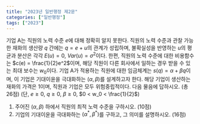 ```yaml
---
title: "2023년 일반행정 제2문"
categories: ["일반행정"]
tags: ["2023"]
---
```

기업 A는 직원의 노력 수준 $e$에 대해 정확히 알지 못한다. 직원의 노력 수준과 관찰 가능한 재화의 생산량 $q$ 간에는 $q = e + u$의 관계가 성립하며, 불확실성을 반영하는 $u$의 평균과 분산은 각각 $E(u) = 0$, $Var(u) = \sigma^2$이다. 한편, 직원의 노력 수준에 대한 비용함수는 $c(e) = \frac{1}{2}e^2$이며, 해당 직원이 다른 회사에서 일하는 경우 받을 수 있는 최대 보수는 $w_0$이다.
기업 A가 적용하는 직원에 대한 임금체계는 $s(q) = \alpha + \beta q$이며, 이 기업은 기대이윤을 극대화하는 $(\alpha, \beta)$를 설계하고자 한다. 해당 기업이 생산하는 재화의 가격은 1이며, 직원과 기업은 모두 위험중립적이다. 다음 물음에 답하시오. (총 26점)
(단, $e \geq 0$, $q \geq 0$, $\beta \geq 0$, $0 < w_0 < \frac{1}{2}$)
1) 주어진 $(\alpha, \beta)$ 하에서 직원의 최적 노력 수준을 구하시오. (10점)
2) 기업의 기대이윤을 극대화하는 $(\alpha^*, \beta^*)$를 구하고, 그 의미를 설명하시오. (16점)
